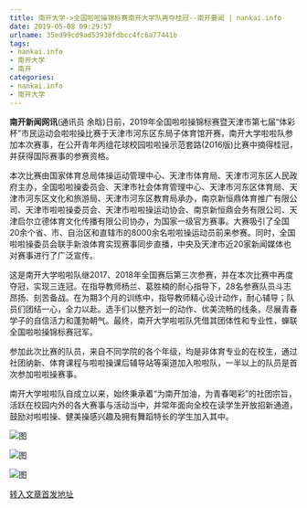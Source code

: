 ```yaml
---
title: 南开大学->全国啦啦操锦标赛南开大学队再夺桂冠--南开要闻 | nankai.info
date: 2019-05-08 09:29:57
urlname: 35ed99cd9ad53938fdbcc4fc6a77441b
tags: 
- nankai.info
- 南开大学
- 南开
categories:
- nankai.info
- 南开大学
---
```



**南开新闻网讯**(通讯员 余晗)日前，2019年全国啦啦操锦标赛暨天津市第七届“体彩杯”市民运动会啦啦操比赛于天津市河东区东局子体育馆开赛，南开大学啦啦队参加本次赛事，在公开青年丙组花球校园啦啦操示范套路(2016版)比赛中摘得桂冠，并获得国际赛事的参赛资格。

本次比赛由国家体育总局体操运动管理中心、天津市体育局、天津市河东区人民政府主办，全国啦啦操委员会、天津市社会体育管理中心、天津市河东区体育局、天津市河东区文化和旅游局、天津市河东区教育局承办，南京新恒鼎体育推广有限公司、天津市啦啦操委员会、天津市啦啦操运动协会、南京新恒鼎会务有限公司、天津启尔立德体育文化传播有限公司协办，为国家一级官方赛事。大赛吸引了全国20余个省、市、自治区和直辖市的8000余名啦啦操运动员前来参赛。同时，全国啦啦操委员会联手新浪体育实现赛事同步直播，中央及天津市近20家新闻媒体也对赛事进行了广泛宣传。

这是南开大学啦啦队继2017、2018年全国赛后第三次参赛，并在本次比赛中再度夺冠，实现三连冠。在指导教师杨兰、葛胜楠的耐心指导下，28名参赛队员斗志昂扬、刻苦备战。在为期3个月的训练中，指导教师精心设计动作，耐心辅导；队员们团结一心，全力以赴。选手们以整齐划一的动作、优美流畅的线条，尽展青春学子的自信活力和蓬勃朝气。最终，南开大学啦啦队凭借其团体性和专业性，蝉联全国啦啦操锦标赛冠军。

参加此次比赛的队员，来自不同学院的各个年级，均是非体育专业的在校生，通过社团纳新、体育课程与啦啦操课后辅导站等渠道加入啦啦队，一半以上的队员是首次参加啦啦操赛事。

南开大学啦啦队自成立以来，始终秉承着“为南开加油，为青春喝彩”的社团宗旨，活跃在校园内外的各大赛事与活动当中，并常年面向全校在读学生开放招新通道，鼓励对啦啦操、健美操感兴趣及拥有舞蹈特长的学生加入其中。



![图](http://news.nankai.edu.cn/pic/0/00/35/29/352928_089381.jpg)

![图](http://news.nankai.edu.cn/pic/0/00/35/29/352930_942853.jpg)

![图](http://news.nankai.edu.cn/pic/0/00/35/29/352929_789810.jpg)

[转入文章首发地址](http://news.nankai.edu.cn/nkyw/system/2019/05/08/000449474.shtml)